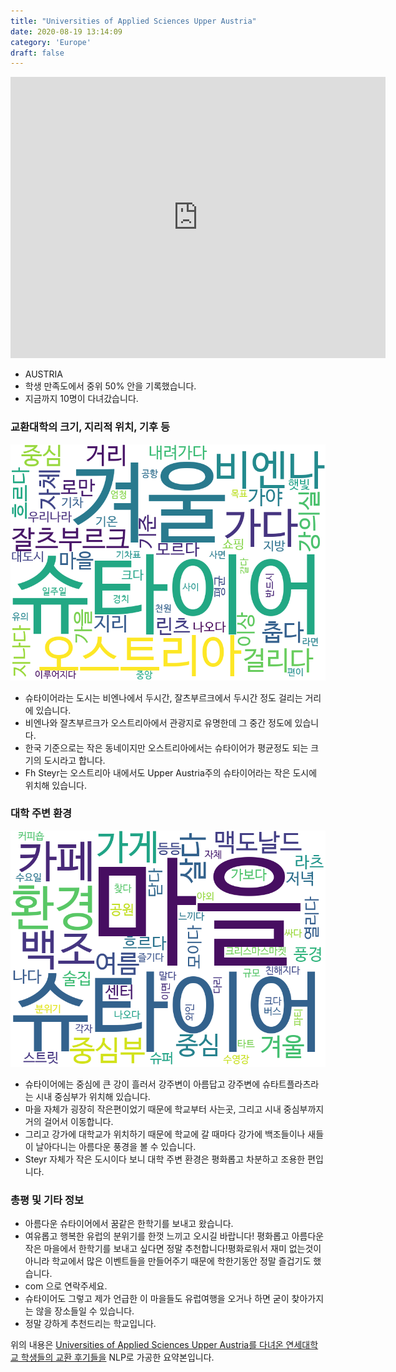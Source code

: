 ```yaml
---
title: "Universities of Applied Sciences Upper Austria"
date: 2020-08-19 13:14:09
category: 'Europe'
draft: false
---
```


<iframe
width="600"
height="450"
frameborder="0" style="border:0"
src="https://www.google.com/maps/embed/v1/place?key=AIzaSyC9e1AME-pVmWC4hBpFdu5S4dKzyepa3HQ&q=Universities+of+Applied+Sciences+Upper+Austria&center=48.1610538,14.0267157&zoom=14" allowfullscreen>
</iframe>

* AUSTRIA
* 학생 만족도에서 중위 50% 안을 기록했습니다.
* 지금까지 10명이 다녀갔습니다. 

### 교환대학의 크기, 지리적 위치, 기후 등

![gen_info-WordCloud](../univ_wordclouds_okt/gen_info/AT000008_gen_info_okt.png)

* 슈타이어라는 도시는 비엔나에서 두시간, 잘츠부르크에서 두시간 정도 걸리는 거리에 있습니다.
* 비엔나와 잘츠부르크가 오스트리아에서 관광지로 유명한데 그 중간 정도에 있습니다.
* 한국 기준으로는 작은 동네이지만 오스트리아에서는 슈타이어가 평균정도 되는 크기의 도시라고 합니다.
* Fh Steyr는 오스트리아 내에서도 Upper Austria주의 슈타이어라는 작은 도시에 위치해 있습니다.


### 대학 주변 환경

![env_info-WordCloud](../univ_wordclouds_okt/env_info/AT000008_env_info_okt.png)

* 슈타이어에는 중심에 큰 강이 흘러서 강주변이 아름답고 강주변에 슈타트플라츠라는 시내 중심부가 위치해 있습니다.
* 마을 자체가 굉장히 작은편이었기 때문에 학교부터 사는곳, 그리고 시내 중심부까지 거의 걸어서 이동합니다.
* 그리고 강가에 대학교가 위치하기 때문에 학교에 갈 때마다 강가에 백조들이나 새들이 날아다니는 아름다운 풍경을 볼 수 있습니다.
* Steyr 자체가 작은 도시이다 보니 대학 주변 환경은 평화롭고 차분하고 조용한 편입니다.


### 총평 및 기타 정보 
* 아름다운 슈타이어에서 꿈같은 한학기를 보내고 왔습니다.
* 여유롭고 행복한 유럽의 분위기를 한껏 느끼고 오시길 바랍니다! 평화롭고 아름다운 작은 마을에서 한학기를 보내고 싶다면 정말 추천합니다!평화로워서 재미 없는것이 아니라 학교에서 많은 이벤트들을 만들어주기 때문에 학한기동안 정말 즐겁기도 했습니다.
* com 으로 연락주세요.
* 슈타이어도 그렇고 제가 언급한 이 마을들도 유럽여행을 오거나 하면 굳이 찾아가지는 않을 장소들일 수 있습니다.
* 정말 강하게 추천드리는 학교입니다.


위의 내용은 [Universities of Applied Sciences Upper Austria를 다녀온 연세대학교 학생들의 교환 후기들을](http://oia.yonsei.ac.kr/partner/expReport.asp?ucode=AT000008&bgbn=A) NLP로 가공한 요약본입니다. 
